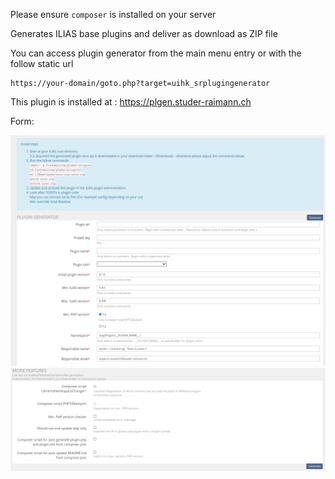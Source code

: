 Please ensure `composer` is installed on your server

Generates ILIAS base plugins and deliver as download as ZIP file

You can access plugin generator from the main menu entry or with the follow static url

```
https://your-domain/goto.php?target=uihk_srplugingenerator
```

This plugin is installed at : https://plgen.studer-raimann.ch

Form:

![Form 1](../doc/images/form_1.png)
![Form 2](../doc/images/form_2.png)
